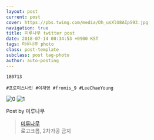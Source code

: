 ```yaml
---
layout: post
current: post
cover: https://pbs.twimg.com/media/Dh_usXlU8AIpS93.jpg
navigation: true
title: 미루나무 twitter post
date: 2018-07-14 00:34:53 +0900 KST
tags: 미루나무 photo
class: post-template
subclass: post tag-photo
author: auto-posting
---
```


```  
180713   
  
#프로미스나인 #이채영 #fromis_9 #LeeChaeYoung  

```

![0](https://pbs.twimg.com/media/Dh_usXkVAAU0UzX.jpg)
![1](https://pbs.twimg.com/media/Dh_usXlU8AIpS93.jpg)


Post by 미루나무

> [미루나무](https://twitter.com/000514net)  
  로고크롭, 2차가공 금지